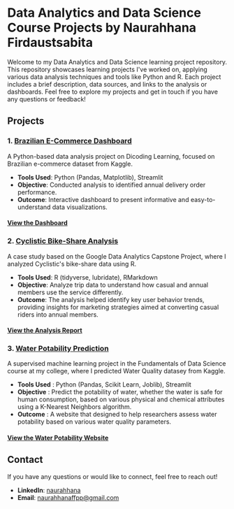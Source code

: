 # Data Analytics and Data Science Course Projects by Naurahhana Firdaustsabita

Welcome to my Data Analytics and Data Science learning project repository. This repository showcases learning projects I've worked on, applying various data analysis techniques and tools like Python and R. Each project includes a brief description, data sources, and links to the analysis or dashboards. Feel free to explore my projects and get in touch if you have any questions or feedback!

## Projects

### 1. [Brazilian E-Commerce Dashboard](https://github.com/naurahhanaf/project/tree/main/brazilian-ecommerce-analysis)
A Python-based data analysis project on Dicoding Learning, focused on Brazilian e-commerce dataset from Kaggle.

- **Tools Used**: Python (Pandas, Matplotlib), Streamlit
- **Objective**: Conducted analysis to identified annual delivery order performance.
- **Outcome**: Interactive dashboard to present informative and easy-to-understand data visualizations.

#### [View the Dashboard](https://course-project-gdyobv9etbscuf8dpjcciy.streamlit.app/)

### 2. [Cyclistic Bike-Share Analysis](https://github.com/naurahhanaf/project/tree/main/cyclistic-analysis)
A case study based on the Google Data Analytics Capstone Project, where I analyzed Cyclistic's bike-share data using R.

- **Tools Used**: R (tidyverse, lubridate), RMarkdown
- **Objective**: Analyze trip data to understand how casual and annual members use the service differently.
- **Outcome**: The analysis helped identify key user behavior trends, providing insights for marketing strategies aimed at converting casual riders into annual members.

#### [View the Analysis Report](https://naurahhanaf.github.io/learn-project/cyclistic-analysis/docs/analysis_report.html)

### 3. [Water Potability Prediction](https://github.com/naurahhanaf/project/tree/main/water-potability-prediction)
A supervised machine learning project in the Fundamentals of Data Science course at my college, where I predicted Water Quality datasey from Kaggle.

- **Tools Used** : Python (Pandas, Scikit Learn, Joblib), Streamlit
- **Objective** :  Predict the potability of water, whether the water is safe for human consumption, based on various physical and chemical attributes using a K-Nearest Neighbors algorithm.
- **Outcome** : A website that designed to help researchers assess water potability based on various water quality parameters.

#### [View the Water Potability Website](https://project-e5qnvhgzue3dxmpayktwez.streamlit.app/)

## Contact

If you have any questions or would like to connect, feel free to reach out!

- **LinkedIn**: [naurahhana](https://www.linkedin.com/in/naurahhana)
- **Email**: naurahhanaffpp@gmail.com
